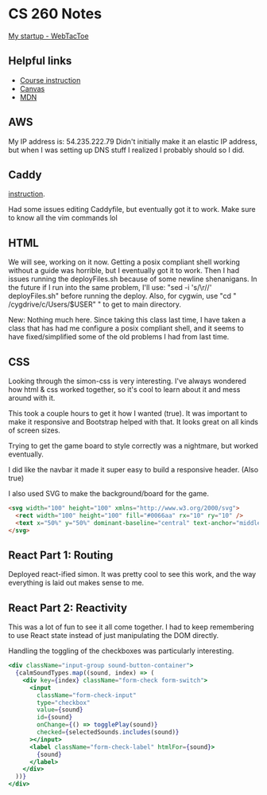 # CS 260 Notes

[My startup - WebTacToe](https://mfcs260.click)

## Helpful links

- [Course instruction](https://github.com/webprogramming260)
- [Canvas](https://byu.instructure.com)
- [MDN](https://developer.mozilla.org)

## AWS

My IP address is: 54.235.222.79
Didn't initially make it an elastic IP address, but when I was setting up DNS stuff I realized I probably should so I did.

## Caddy

[instruction](https://github.com/webprogramming260/.github/blob/main/profile/webServers/https/https.md).

Had some issues editing Caddyfile, but eventually got it to work. Make sure to know all the vim commands lol

## HTML

We will see, working on it now. Getting a posix compliant shell working without a guide was horrible, but I eventually got it to work. Then I had issues running the deployFiles.sh because of some newline shenanigans. In the future if I run into the same problem, I'll use: "sed -i 's/\r//' deployFiles.sh" before running the deploy. Also, for cygwin, use "cd " /cygdrive/c/Users/$USER" " to get to main directory.

New: Nothing much here. Since taking this class last time, I have taken a class that has had me configure a posix compliant shell, and it seems to have fixed/simplified some of the old problems I had from last time.

## CSS

Looking through the simon-css is very interesting. I've always wondered how html & css worked together, so it's cool to learn about it and mess around with it.

This took a couple hours to get it how I wanted (true). It was important to make it responsive and Bootstrap helped with that. It looks great on all kinds of screen sizes.

Trying to get the game board to style correctly was a nightmare, but worked eventually.

I did like the navbar it made it super easy to build a responsive header. (Also true)

I also used SVG to make the background/board for the game.

```html
<svg width="100" height="100" xmlns="http://www.w3.org/2000/svg">
  <rect width="100" height="100" fill="#0066aa" rx="10" ry="10" />
  <text x="50%" y="50%" dominant-baseline="central" text-anchor="middle" font-size="72" font-family="Arial" fill="white">C</text>
</svg>
```

## React Part 1: Routing

Deployed react-ified simon. It was pretty cool to see this work, and the way everything is laid out makes sense to me.

## React Part 2: Reactivity

This was a lot of fun to see it all come together. I had to keep remembering to use React state instead of just manipulating the DOM directly.

Handling the toggling of the checkboxes was particularly interesting.

```jsx
<div className="input-group sound-button-container">
  {calmSoundTypes.map((sound, index) => (
    <div key={index} className="form-check form-switch">
      <input
        className="form-check-input"
        type="checkbox"
        value={sound}
        id={sound}
        onChange={() => togglePlay(sound)}
        checked={selectedSounds.includes(sound)}
      ></input>
      <label className="form-check-label" htmlFor={sound}>
        {sound}
      </label>
    </div>
  ))}
</div>
```
